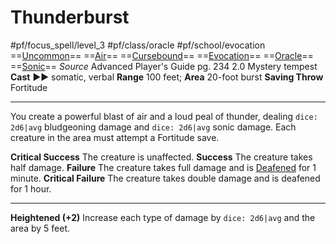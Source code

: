# Thunderburst
#pf/focus_spell/level_3 #pf/class/oracle #pf/school/evocation 
==[Uncommon](../../../Traits/Uncommon.md)== ==[Air](../../../Traits/Air.md)== ==[Cursebound](../../../Traits/Cursebound.md)== ==[Evocation](../../../Traits/Evocation.md)== ==[Oracle](../../../Traits/Oracle.md)== ==[Sonic](../../../Traits/Sonic.md)==
*Source* Advanced Player's Guide pg. 234 2.0
Mystery tempest
**Cast** ►► somatic, verbal
**Range** 100 feet; **Area** 20-foot burst
**Saving Throw** Fortitude

---
You create a powerful blast of air and a loud peal of thunder, dealing `dice: 2d6|avg` bludgeoning damage and `dice: 2d6|avg` sonic damage. Each creature in the area must attempt a Fortitude save.

**Critical Success** The creature is unaffected.
**Success** The creature takes half damage.
**Failure** The creature takes full damage and is [Deafened](../../../Conditions/Deafened.md) for 1 minute.
**Critical Failure** The creature takes double damage and is deafened for 1 hour.

<hr>

**Heightened (+2)** Increase each type of damage by `dice: 2d6|avg` and the area by 5 feet.
